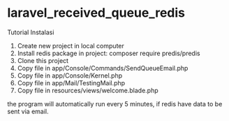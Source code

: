 # laravel_received_queue_redis

Tutorial Instalasi
1. Create new project in local computer
2. Install redis package in project: composer require predis/predis
3. Clone this project
4. Copy file in app/Console/Commands/SendQueueEmail.php
5. Copy file in app/Console/Kernel.php
6. Copy file in app/Mail/TestingMail.php
7. Copy file in resources/views/welcome.blade.php

the program will automatically run every 5 minutes, if redis have data to be sent via email.
